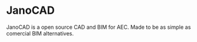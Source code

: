 # JanoCAD
JanoCAD is a open source CAD and BIM for AEC. Made to be as simple as comercial BIM alternatives.

